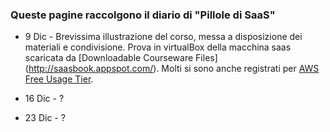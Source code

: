 ### Queste pagine raccolgono il diario di "Pillole di SaaS"

* 9 Dic - Brevissima illustrazione del corso, messa a disposizione dei
materiali e condivisione. Prova in virtualBox della macchina saas
scaricata da
[Downloadable Courseware Files] (http://saasbook.appspot.com/).
Molti si sono anche registrati per
[AWS Free Usage Tier](http://aws.amazon.com/free/).

* 16 Dic - ?

* 23 Dic - ?

